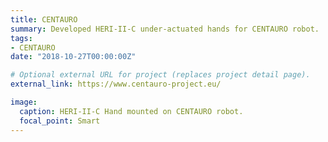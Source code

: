 ```yaml
---
title: CENTAURO
summary: Developed HERI-II-C under-actuated hands for CENTAURO robot.
tags:
- CENTAURO
date: "2018-10-27T00:00:00Z"

# Optional external URL for project (replaces project detail page).
external_link: https://www.centauro-project.eu/

image:
  caption: HERI-II-C Hand mounted on CENTAURO robot.
  focal_point: Smart
---
```

